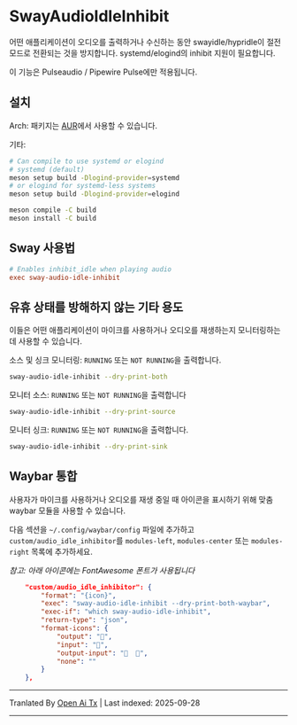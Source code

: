 # SwayAudioIdleInhibit

어떤 애플리케이션이 오디오를 출력하거나 수신하는 동안 swayidle/hypridle이 절전 모드로 전환되는 것을 방지합니다. systemd/elogind의 inhibit 지원이 필요합니다.

이 기능은 Pulseaudio / Pipewire Pulse에만 적용됩니다.

## 설치

Arch:
패키지는 [AUR](https://aur.archlinux.org/packages/sway-audio-idle-inhibit-git/)에서 사용할 수 있습니다.

기타:


```zsh
# Can compile to use systemd or elogind
# systemd (default)
meson setup build -Dlogind-provider=systemd
# or elogind for systemd-less systems
meson setup build -Dlogind-provider=elogind

meson compile -C build
meson install -C build
```

## Sway 사용법

```ini
# Enables inhibit_idle when playing audio
exec sway-audio-idle-inhibit
```
## 유휴 상태를 방해하지 않는 기타 용도

이들은 어떤 애플리케이션이 마이크를 사용하거나 오디오를 재생하는지 모니터링하는 데 사용할 수 있습니다.

소스 및 싱크 모니터링: `RUNNING` 또는 `NOT RUNNING`을 출력합니다.



```zsh
sway-audio-idle-inhibit --dry-print-both
```
모니터 소스: `RUNNING` 또는 `NOT RUNNING`을 출력합니다


```zsh
sway-audio-idle-inhibit --dry-print-source
```

모니터 싱크: `RUNNING` 또는 `NOT RUNNING`을 출력합니다.

```zsh
sway-audio-idle-inhibit --dry-print-sink
```
## Waybar 통합

사용자가 마이크를 사용하거나 오디오를 재생 중일 때 아이콘을 표시하기 위해 맞춤 waybar 모듈을 사용할 수 있습니다.

다음 섹션을 `~/.config/waybar/config` 파일에 추가하고
`custom/audio_idle_inhibitor`를 `modules-left`, `modules-center`
또는 `modules-right` 목록에 추가하세요.

*참고: 아래 아이콘에는 FontAwesome 폰트가 사용됩니다*



```json
	"custom/audio_idle_inhibitor": {
		"format": "{icon}",
		"exec": "sway-audio-idle-inhibit --dry-print-both-waybar",
		"exec-if": "which sway-audio-idle-inhibit",
		"return-type": "json",
		"format-icons": {
			"output": "",
			"input": "",
			"output-input": "  ",
			"none": ""
		}
	},
```


---

Tranlated By [Open Ai Tx](https://github.com/OpenAiTx/OpenAiTx) | Last indexed: 2025-09-28

---